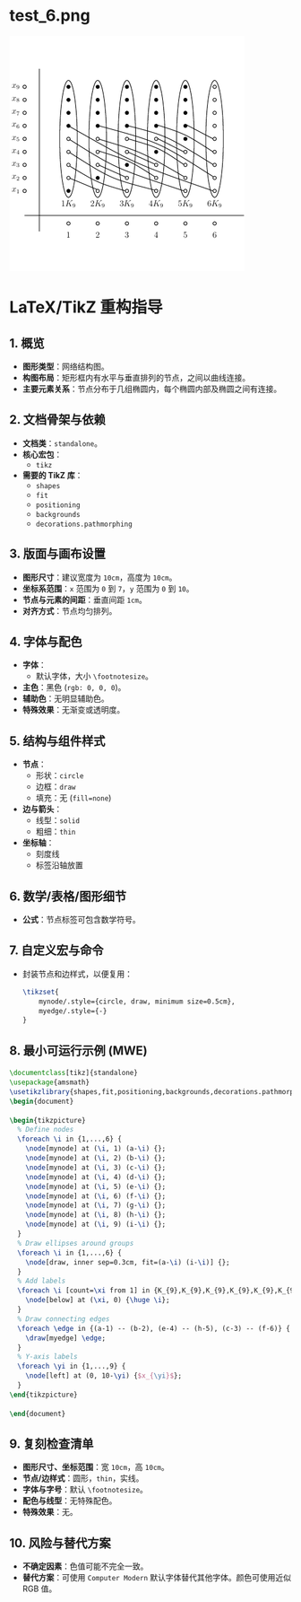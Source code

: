 # test_6.png

![test_6.png](../../../eval_dataset/images/test_6.png)

# LaTeX/TikZ 重构指导

## 1. 概览
- **图形类型**：网络结构图。
- **构图布局**：矩形框内有水平与垂直排列的节点，之间以曲线连接。
- **主要元素关系**：节点分布于几组椭圆内，每个椭圆内部及椭圆之间有连接。

## 2. 文档骨架与依赖
- **文档类**：`standalone`。
- **核心宏包**：
  - `tikz`
- **需要的 TikZ 库**：
  - `shapes`
  - `fit`
  - `positioning`
  - `backgrounds`
  - `decorations.pathmorphing`

## 3. 版面与画布设置
- **图形尺寸**：建议宽度为 `10cm`，高度为 `10cm`。
- **坐标系范围**：`x` 范围为 `0` 到 `7`，`y` 范围为 `0` 到 `10`。
- **节点与元素的间距**：垂直间距 `1cm`。
- **对齐方式**：节点均匀排列。

## 4. 字体与配色
- **字体**：
  - 默认字体，大小 `\footnotesize`。
- **主色**：黑色 (`rgb: 0, 0, 0`)。
- **辅助色**：无明显辅助色。
- **特殊效果**：无渐变或透明度。

## 5. 结构与组件样式
- **节点**：
  - 形状：`circle`
  - 边框：`draw`
  - 填充：无 (`fill=none`)
- **边与箭头**：
  - 线型：`solid`
  - 粗细：`thin`
- **坐标轴**：
  - 刻度线
  - 标签沿轴放置

## 6. 数学/表格/图形细节
- **公式**：节点标签可包含数学符号。
  
## 7. 自定义宏与命令
- 封装节点和边样式，以便复用：
  ```latex
  \tikzset{
      mynode/.style={circle, draw, minimum size=0.5cm},
      myedge/.style={-}
  }
  ```

## 8. 最小可运行示例 (MWE)
```latex
\documentclass[tikz]{standalone}
\usepackage{amsmath}
\usetikzlibrary{shapes,fit,positioning,backgrounds,decorations.pathmorphing}
\begin{document}

\begin{tikzpicture}
  % Define nodes
  \foreach \i in {1,...,6} {
    \node[mynode] at (\i, 1) (a-\i) {};
    \node[mynode] at (\i, 2) (b-\i) {};
    \node[mynode] at (\i, 3) (c-\i) {};
    \node[mynode] at (\i, 4) (d-\i) {};
    \node[mynode] at (\i, 5) (e-\i) {};
    \node[mynode] at (\i, 6) (f-\i) {};
    \node[mynode] at (\i, 7) (g-\i) {};
    \node[mynode] at (\i, 8) (h-\i) {};
    \node[mynode] at (\i, 9) (i-\i) {};
  }
  % Draw ellipses around groups
  \foreach \i in {1,...,6} {
    \node[draw, inner sep=0.3cm, fit=(a-\i) (i-\i)] {};
  }
  % Add labels
  \foreach \i [count=\xi from 1] in {K_{9},K_{9},K_{9},K_{9},K_{9},K_{9}} {
    \node[below] at (\xi, 0) {\huge \i};
  }
  % Draw connecting edges
  \foreach \edge in {(a-1) -- (b-2), (e-4) -- (h-5), (c-3) -- (f-6)} {
    \draw[myedge] \edge;
  }
  % Y-axis labels
  \foreach \yi in {1,...,9} {
    \node[left] at (0, 10-\yi) {$x_{\yi}$};
  }
\end{tikzpicture}

\end{document}
```

## 9. 复刻检查清单
- **图形尺寸、坐标范围**：宽 `10cm`，高 `10cm`。
- **节点/边样式**：圆形，`thin`，实线。
- **字体与字号**：默认 `\footnotesize`。
- **配色与线型**：无特殊配色。
- **特殊效果**：无。

## 10. 风险与替代方案
- **不确定因素**：色值可能不完全一致。
- **替代方案**：可使用 `Computer Modern` 默认字体替代其他字体。颜色可使用近似 RGB 值。
